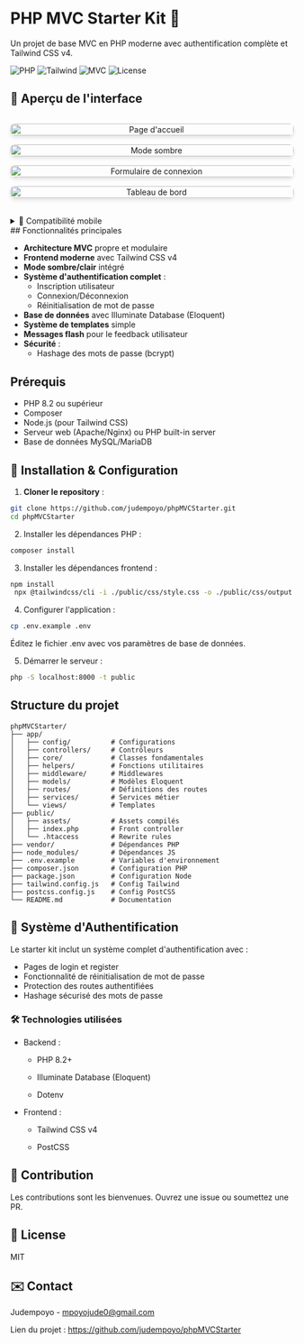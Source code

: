 
# PHP MVC Starter Kit 🚀

Un projet de base MVC en PHP moderne avec authentification complète et Tailwind CSS v4.

![PHP](https://img.shields.io/badge/PHP-8.2%2B-777BB4?logo=php)
![Tailwind](https://img.shields.io/badge/Tailwind_CSS-v4-06B6D4?logo=tailwind-css)
![MVC](https://img.shields.io/badge/Architecture-MVC-brightgreen)
![License](https://img.shields.io/badge/License-MIT-blue)

## 🎨 Aperçu de l'interface

<div align="center" style="display: grid; grid-template-columns: repeat(auto-fit, minmax(300px, 1fr)); gap: 1rem; margin: 2rem 0;">
  <img src="https://github.com/user-attachments/assets/3baf8da5-0893-433a-812c-d235355b81a6" alt="Page d'accueil" style="width: 100%; border-radius: 8px; box-shadow: 0 4px 6px rgba(0,0,0,0.1);">
  <img src="https://github.com/user-attachments/assets/c75f16b7-cfc0-4720-97bd-b240cf7516b7" alt="Mode sombre" style="width: 100%; border-radius: 8px; box-shadow: 0 4px 6px rgba(0,0,0,0.1);">
  <img src="https://github.com/user-attachments/assets/ff0568a8-b53a-4259-86aa-28478cbf1b32" alt="Formulaire de connexion" style="width: 100%; border-radius: 8px; box-shadow: 0 4px 6px rgba(0,0,0,0.1);">
  <img src="https://github.com/user-attachments/assets/5f279f8c-1e58-46ce-a0be-6bb1c3b36caa" alt="Tableau de bord" style="width: 100%; border-radius: 8px; box-shadow: 0 4px 6px rgba(0,0,0,0.1);">
</div>

<details>
<summary>📱 Compatibilité mobile</summary>

Les interfaces sont entièrement responsives et s'adaptent à tous les appareils :
- Téléphones (≥375px)
- Tablettes (≥768px)
- Desktop (≥1024px)

</details>
## Fonctionnalités principales

- **Architecture MVC** propre et modulaire
- **Frontend moderne** avec Tailwind CSS v4
- **Mode sombre/clair** intégré
- **Système d'authentification complet** :
  - Inscription utilisateur
  - Connexion/Déconnexion
  - Réinitialisation de mot de passe
- **Base de données** avec Illuminate Database (Eloquent)
- **Système de templates** simple
- **Messages flash** pour le feedback utilisateur
- **Sécurité** :
  - Hashage des mots de passe (bcrypt)

## Prérequis

- PHP 8.2 ou supérieur
- Composer
- Node.js (pour Tailwind CSS)
- Serveur web (Apache/Nginx) ou PHP built-in server
- Base de données MySQL/MariaDB

## 🚀 Installation & Configuration

1. **Cloner le repository** :
```bash
git clone https://github.com/judempoyo/phpMVCStarter.git
cd phpMVCStarter
```
2. Installer les dépendances PHP :

```bash
composer install
```
3. Installer les dépendances frontend :

```bash
npm install
 npx @tailwindcss/cli -i ./public/css/style.css -o ./public/css/output.css --watch
```
4. Configurer l'application :

```bash
cp .env.example .env
```

  Éditez le fichier .env avec vos paramètres de base de données.

5. Démarrer le serveur :

```bash
php -S localhost:8000 -t public
```

## Structure du projet
```text
phpMVCStarter/
├── app/
│   ├── config/          # Configurations
│   ├── controllers/     # Contrôleurs
│   ├── core/            # Classes fondamentales
│   ├── helpers/         # Fonctions utilitaires
│   ├── middleware/      # Middlewares
│   ├── models/          # Modèles Eloquent
│   ├── routes/          # Définitions des routes
│   ├── services/        # Services métier
│   └── views/           # Templates
├── public/
│   ├── assets/          # Assets compilés
│   ├── index.php        # Front controller
│   └── .htaccess        # Rewrite rules
├── vendor/              # Dépendances PHP
├── node_modules/        # Dépendances JS
├── .env.example         # Variables d'environnement
├── composer.json        # Configuration PHP
├── package.json         # Configuration Node
├── tailwind.config.js   # Config Tailwind
├── postcss.config.js    # Config PostCSS
└── README.md            # Documentation
```
 
## 🔐 Système d'Authentification
Le starter kit inclut un système complet d'authentification avec :

- Pages de login et register
- Fonctionnalité de réinitialisation de mot de passe
- Protection des routes authentifiées
- Hashage sécurisé des mots de passe

### 🛠 Technologies utilisées
- Backend :

  - PHP 8.2+

  - Illuminate Database (Eloquent)

  - Dotenv

- Frontend :

  - Tailwind CSS v4

  - PostCSS


## 🤝 Contribution
Les contributions sont les bienvenues. Ouvrez une issue ou soumettez une PR.

## 📜 License
MIT

## ✉️ Contact
Judempoyo - mpoyojude0@gmail.com

Lien du projet : https://github.com/judempoyo/phpMVCStarter
